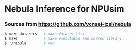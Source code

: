 # Nebula Inference for NPUsim

### Sources from https://github.com/yonsei-icsl/nebula

~~~bash
$ make datasets   # make dataset list
$ make            # make executable and shared library
$ ./nebula        # run
~~~
